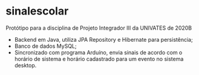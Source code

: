 # sinalescolar
Protótipo para a disciplina de Projeto Integrador III da UNIVATES de 2020B

- Backend em Java, utiliza JPA Repository e Hibernate para persistência;
- Banco de dados MySQL;
- Sincronizado com programa Arduíno, envia sinais de acordo com o horário de sistema e horário cadastrado para um evento no sistema desktop.
